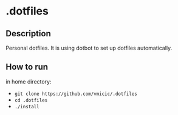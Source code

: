 # .dotfiles

## Description

Personal dotfiles. It is using dotbot to set up dotfiles automatically.

## How to run

in home directory:

- `git clone https://github.com/vmicic/.dotfiles`  
- `cd .dotfiles`  
- `./install`
